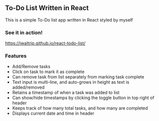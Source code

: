 ## To-Do List Written in React

This is a simple To-Do list app written in React styled by myself

### See it in action!
https://jwaltrip.github.io/react-todo-list/

### Features
* Add/Remove tasks
* Click on task to mark it as complete
* Can remove task from list separately from marking task complete
* Text input is multi-line, and auto-grows in height as text is added/removed
* Retains a timestamp of when a task was added to list
* Can show/hide timestamps by clicking the toggle button in top right of header
* Keeps track of how many total tasks, and how many are completed
* Displays current date and time in header